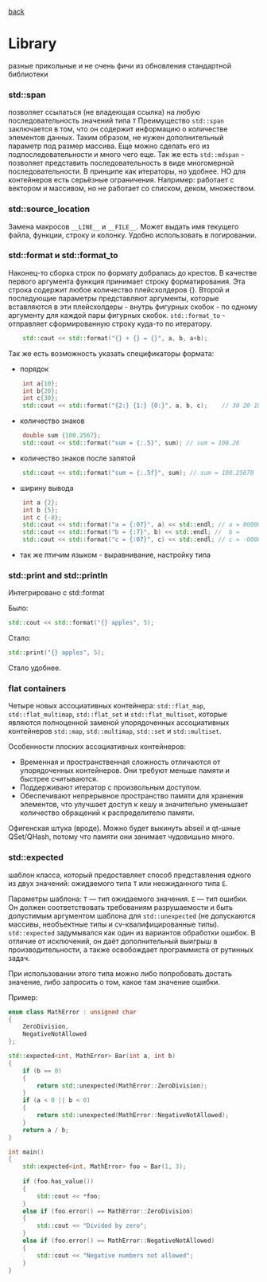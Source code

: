 [back](./lessons.md)

# Library
разные прикольные и не очень фичи из обновления стандартной библиотеки

### std::span

позволяет ссылаться (не владеющая ссылка) на любую последовательность значений типа `T`
Преимущество `std::span` заключается в том, что он содержит информацию о количестве элементов данных. Таким образом, не нужен дополнительный параметр под размер массива. Еще можно сделать его из подпоследовательности и много чего еще.
Так же есть `std::mdspan` - позволяет представить последовательность в виде многомерной последовательности.
В принципе как итераторы, но удобнее. 
НО для контейнеров есть серьёзные ограничения. Например: работает с вектором и массивом, но не работает со списком, деком, множеством.

### std::source_location

Замена макросов `__LINE__` и `__FILE__`. Может выдать имя текущего файла, функции, строку и колонку. Удобно использовать в логировании.

### std::format и std::format_to

Наконец-то сборка строк по формату добралась до крестов. 
В качестве первого аргумента функция принимает строку форматирования. Эта строка содержит любое количество плейсхолдеров {}. Второй и последующие параметры представляют аргументы, которые вставляются в эти плейсхолдеры - внутрь фигурных скобок - по одному аргументу для каждой пары фигурных скобок.
`std::format_to` - отправляет сформированную строку куда-то по итератору.

```cpp
    std::cout << std::format("{} + {} = {}", a, b, a+b);
```
 
Так же есть возможность указать спецификаторы формата: 
- порядок
```cpp
    int a{10};
    int b{20};
    int c{30};
    std::cout << std::format("{2:} {1:} {0:}", a, b, c);    // 30 20 10
```

- количество знаков
```cpp
    double sum {100.2567}; 
    std::cout << std::format("sum = {:.5}", sum); // sum = 100.26
```

- количество знаков после запятой
```cpp
    std::cout << std::format("sum = {:.5f}", sum); // sum = 100.25670
```

- ширину вывода
```cpp
    int a {2}; 
    int b {5};
    int c {-8};
    std::cout << std::format("a = {:07}", a) << std::endl; // a = 0000002
    std::cout << std::format("b = {:7}", b) << std::endl; //  b =       5
    std::cout << std::format("c = {:07}", c) << std::endl; // c = -000008
```

- так же птичим языком - выравнивание, настройку типа

### std::print and std::println

Интегрировано с std::format

Было:
```cpp
std::cout << std::format("{} apples", 5);
```

Стало:
```cpp
std::print("{} apples", 5);
```

Стало удобнее.


### flat containers

Четыре новых ассоциативных контейнера: `std::flat_map`, `std::flat_multimap`, `std::flat_set` и `std::flat_multiset`, которые являются полноценной заменой упорядоченных ассоциативных контейнеров `std::map`, `std::multimap`, `std::set` и `std::multiset`. 

Особенности плоских ассоциативных контейнеров:
- Временная и пространственная сложность отличаются от упорядоченных контейнеров. Они требуют меньше памяти и быстрее считываются. 
- Поддерживают итератор с произвольным доступом. 
- Обеспечивают непрерывное пространство памяти для хранения элементов, что улучшает доступ к кешу и значительно уменьшает количество обращений к распределителю памяти. 

Офигенская штука (вроде). Можно будет выкинуть abseil и qt-шные QSet/QHash, потому что памяти они занимает чудовишьно много.


### std::expected

шаблон класса, который предоставляет способ представления одного из двух значений: ожидаемого типа `T` или неожиданного типа `E`. 

Параметры шаблона:
`T` — тип ожидаемого значения.
`E` — тип ошибки. Он должен соответствовать требованиям разрушаемости и быть допустимым аргументом шаблона для `std::unexpected` (не допускаются массивы, необъектные типы и cv-квалифицированные типы). 
`std::expected` задумывался как один из вариантов обработки ошибок. В отличие от исключений, он даёт дополнительный выигрыш в производительности, а также освобождает программиста от рутинных задач. 

При использовании этого типа можно либо попробовать достать значение, либо запросить о том, какое там значение ошибки. 

Пример:
```cpp
enum class MathError : unsigned char
{
    ZeroDivision,
    NegativeNotAllowed
};

std::expected<int, MathError> Bar(int a, int b)
{
    if (b == 0)
    {
        return std::unexpected(MathError::ZeroDivision);
    }
    if (a < 0 || b < 0)
    {
        return std::unexpected(MathError::NegativeNotAllowed);
    }
    return a / b;
}

int main()
{
    std::expected<int, MathError> foo = Bar(1, 3);
  
    if (foo.has_value())
    {
        std::cout << *foo;
    }
    else if (foo.error() == MathError::ZeroDivision)
    {
        std::cout << "Divided by zero";
    } 
    else if (foo.error() == MathError::NegativeNotAllowed)
    {
        std::cout << "Negative numbers not allowed";
    }
}
```

